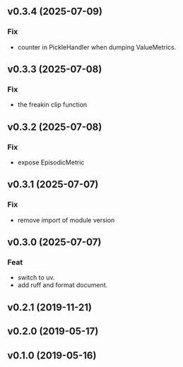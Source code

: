 ## v0.3.4 (2025-07-09)

### Fix

- counter in PickleHandler when dumping ValueMetrics.

## v0.3.3 (2025-07-08)

### Fix

- the freakin clip function

## v0.3.2 (2025-07-08)

### Fix

- expose EpisodicMetric

## v0.3.1 (2025-07-07)

### Fix

- remove import of module version

## v0.3.0 (2025-07-07)

### Feat

- switch to uv.
- add ruff and format document.

## v0.2.1 (2019-11-21)

## v0.2.0 (2019-05-17)

## v0.1.0 (2019-05-16)
